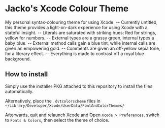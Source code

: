Jacko's Xcode Colour Theme
==========================

My personal syntax-colouring theme for using Xcode. -- Currently untitled, this theme provides a light-on-dark experience for using Xcode with a stateful insight. -- Literals are saturated with striking hues: Red for strings, yellow for numbers. -- External types are a grassy green, internal types a baby blue. -- External method calls gain a blue tint, while internal calls are given an empowering gold. -- Comments are given an off-yellow sepia tone, for a literary effect. -- Everything is made to contrast off a royal blue background. 


How to install
--------------

Simply use the installer PKG attached to this repository to install the files automatically.

Alternatively, place the `.dvtcolorscheme` files in `~/Library/Developer/Xcode/UserData/FontAndColorThemes/`

Afterwards, quit and relaunch Xcode and Open `Xcode > Preferences`, switch to `Fonts & Colors`, then select the theme of choice. 